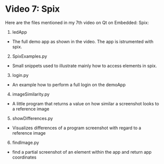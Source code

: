 # Video 7: Spix 

Here are the files mentioned in my 7th video on Qt on Embedded: Spix:

1. ledApp
 - The full demo app as shown in the video. The app is istrumented with spix. 

2. SpixExamples.py 
 - Small snippets used to illustrate mainly how to access elements in spix. 

3. login.py
 - An example how to perform a full login on the demoApp 

4. imageSimilarity.py 
 - A little program that returns a value on how similar a screenshot looks to a reference image 

5. showDifferences.py 
 - Visualizes differences of a program screenshot with regard to a reference image

6. findImage.py 
 - find a partial screenshot of an element within the app and return app coordinates
